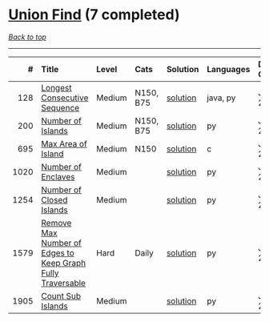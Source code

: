 # [Union Find](<https://leetcode.com/tag/Union-Find/>) (7 completed)

*[Back to top](<../../README.md>)*

------

|    # | Title                                                                                                                                                    | Level   | Cats      | Solution                                                                              | Languages   | Date Complete   |
|-----:|:---------------------------------------------------------------------------------------------------------------------------------------------------------|:--------|:----------|:--------------------------------------------------------------------------------------|:------------|:----------------|
|  128 | [Longest Consecutive Sequence](<https://leetcode.com/problems/longest-consecutive-sequence>)                                                             | Medium  | N150, B75 | [solution](<../_128. Longest Consecutive Sequence.md>)                                | java, py    | Jun 12, 2024    |
|  200 | [Number of Islands](<https://leetcode.com/problems/number-of-islands>)                                                                                   | Medium  | N150, B75 | [solution](<../_200. Number of Islands.md>)                                           | py          | Jun 16, 2024    |
|  695 | [Max Area of Island](<https://leetcode.com/problems/max-area-of-island>)                                                                                 | Medium  | N150      | [solution](<../_695. Max Area of Island.md>)                                          | c           | Jun 23, 2024    |
| 1020 | [Number of Enclaves](<https://leetcode.com/problems/number-of-enclaves>)                                                                                 | Medium  |           | [solution](<../_1020. Number of Enclaves.md>)                                         | py          | Jun 26, 2024    |
| 1254 | [Number of Closed Islands](<https://leetcode.com/problems/number-of-closed-islands>)                                                                     | Medium  |           | [solution](<../_1254. Number of Closed Islands.md>)                                   | py          | Jun 26, 2024    |
| 1579 | [Remove Max Number of Edges to Keep Graph Fully Traversable](<https://leetcode.com/problems/remove-max-number-of-edges-to-keep-graph-fully-traversable>) | Hard    | Daily     | [solution](<../_1579. Remove Max Number of Edges to Keep Graph Fully Traversable.md>) | py          | Jun 30, 2024    |
| 1905 | [Count Sub Islands](<https://leetcode.com/problems/count-sub-islands>)                                                                                   | Medium  |           | [solution](<../_1905. Count Sub Islands.md>)                                          | py          | Jun 24, 2024    |